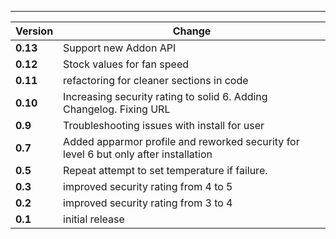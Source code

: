 ___
| Version | Change|
| --- | --- |
| **0.13** | Support new Addon API | 
| **0.12** | Stock values for fan speed|
| **0.11** | refactoring for cleaner sections in code|
| **0.10** | Increasing security rating to solid 6. Adding Changelog. Fixing URL|
| **0.9** | Troubleshooting issues with install for user|
| **0.7** | Added apparmor profile and reworked security for level 6 but only after installation|
| **0.5** | Repeat attempt to set temperature if failure.|
| **0.3** | improved security rating from 4 to 5|
| **0.2** | improved security rating from 3 to 4|
| **0.1** | initial release|
